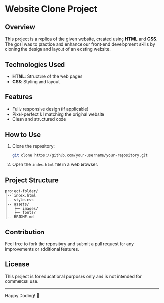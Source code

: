 # Website Clone Project

## Overview
This project is a replica of the given website, created using **HTML** and **CSS**. The goal was to practice and enhance our front-end development skills by cloning the design and layout of an existing website.

## Technologies Used
- **HTML**: Structure of the web pages
- **CSS**: Styling and layout

## Features
- Fully responsive design (if applicable)
- Pixel-perfect UI matching the original website
- Clean and structured code

## How to Use
1. Clone the repository:
   ```bash
   git clone https://github.com/your-username/your-repository.git
   ```
2. Open the `index.html` file in a web browser.

## Project Structure
```
project-folder/
│-- index.html
│-- style.css
│-- assets/
│   ├── images/
│   ├── fonts/
│-- README.md
```

## Contribution
Feel free to fork the repository and submit a pull request for any improvements or additional features.

## License
This project is for educational purposes only and is not intended for commercial use.

---
Happy Coding! 🚀

